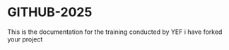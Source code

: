 # GITHUB-2025
This is the documentation for the training conducted by YEF
i have forked your project
